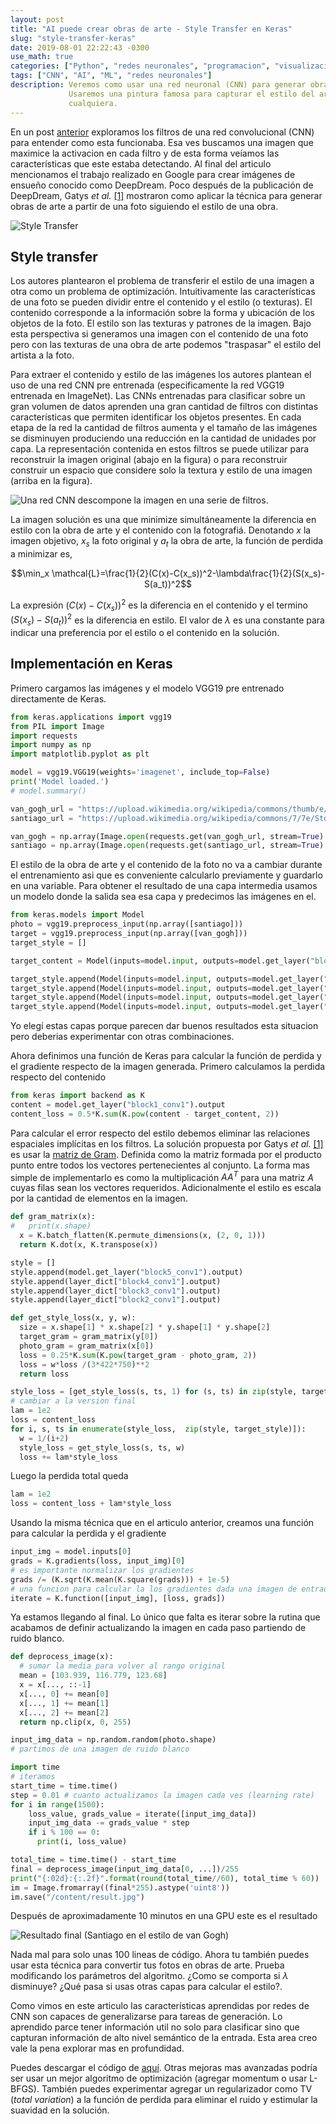 ```yaml
---
layout: post
title: "AI puede crear obras de arte - Style Transfer en Keras"
slug: "style-transfer-keras"
date: 2019-08-01 22:22:43 -0300
use_math: true
categories: ["Python", "redes neuronales", "programacion", "visualizacion", "tutorial"]
tags: ["CNN", "AI", "ML", "redes neuronales"]
description: Veremos como usar una red neuronal (CNN) para generar obras de arte a partir de una foto.
             Usaremos una pintura famosa para capturar el estilo del artista para plasmarlo en imagen
             cualquiera.
---
```


En un post [anterior](visualizacion-de-filtros-en-keras.html)
exploramos los filtros de una red convolucional (CNN) para entender como esta funcionaba. Esa ves buscamos una
imagen que maximice la activacion en cada filtro y de esta forma veíamos las características que este estaba
detectando. Al final del articulo mencionamos el trabajo realizado en Google para crear imágenes de ensueño conocido
como DeepDream. Poco después de la publicación de DeepDream, Gatys *et al.* [[1]](https://arxiv.org/abs/1508.06576)
mostraron como aplicar la técnica para generar obras de arte a partir de una foto siguiendo el estilo de una obra.

![Style Transfer](/assets/posts/style-transfer/presentacion.jpg)

## Style transfer

Los autores plantearon el problema de transferir el estilo de una imagen a otra como un problema de optimización.
Intuitivamente las características de una foto se pueden dividir entre el contenido y el estilo (o texturas).
El contenido corresponde a la información sobre la forma y ubicación de los objetos de la foto. El estilo son las
texturas y patrones de la imagen. Bajo esta perspectiva si generamos una imagen con el contenido de una foto pero
con las texturas de una obra de arte podemos "traspasar" el estilo del artista a la foto.

Para extraer el contenido y estilo de las imágenes los autores plantean el uso de una red CNN pre entrenada
(especificamente la red VGG19 entrenada en ImageNet). Las CNNs entrenadas para clasificar sobre un gran volumen de
datos aprenden una gran cantidad de filtros con distintas características que permiten identificar los objetos
presentes. En cada etapa de la red la cantidad de filtros aumenta y el tamaño de las imágenes se disminuyen
produciendo una reducción en la cantidad de unidades por capa. La representación contenida en estos filtros se puede
utilizar para reconstruir la imagen original (abajo en la figura) o para reconstruir construir un espacio que
considere solo la textura y estilo de una imagen (arriba en la figura).

![Una red CNN descompone la imagen en una serie de filtros.](/assets/posts/style-transfer/diagrama-cnn.jpg)

La imagen solución es una que minimize simultáneamente la diferencia en estilo con la obra de arte y el contenido
con la fotografiá. Denotando $x$ la imagen objetivo, $x_s$ la foto original y $a_t$ la obra de arte,
la función de perdida a minimizar es,

$$\min_x \mathcal{L}=\frac{1}{2}(C(x)-C(x_s))^2-\lambda\frac{1}{2}(S(x_s)-S(a_t))^2$$

La expresión $(C(x)-C(x_s))^2$ es la diferencia en el contenido y el termino $(S(x_s)-S(a_t))^2$ es la diferencia
en estilo. El valor de $\lambda$ es una constante para indicar una preferencia por el estilo o el contenido en la
solución.

## Implementación en Keras

Primero cargamos las imágenes y el modelo VGG19 pre entrenado directamente de Keras.

```python
from keras.applications import vgg19
from PIL import Image
import requests
import numpy as np
import matplotlib.pyplot as plt

model = vgg19.VGG19(weights='imagenet', include_top=False)
print('Model loaded.')
# model.summary()

van_gogh_url = "https://upload.wikimedia.org/wikipedia/commons/thumb/e/ea/Van_Gogh_-_Starry_Night_-_Google_Art_Project.jpg/606px-Van_Gogh_-_Starry_Night_-_Google_Art_Project.jpg"
santiago_url = "https://upload.wikimedia.org/wikipedia/commons/7/7e/Stog_skyline_wikipedai.jpg"

van_gogh = np.array(Image.open(requests.get(van_gogh_url, stream=True).raw).convert("RGB"))
santiago = np.array(Image.open(requests.get(santiago_url, stream=True).raw).convert("RGB"))
```
El estilo de la obra de arte y el contenido de la foto no va a cambiar durante el entrenamiento asi que es
conveniente calcularlo previamente y guardarlo en una variable. Para obtener el resultado de una capa intermedia
usamos un modelo donde la salida sea esa capa y predecimos las imágenes en el.

```python
from keras.models import Model
photo = vgg19.preprocess_input(np.array([santiago]))
target = vgg19.preprocess_input(np.array([van_gogh]))
target_style = []

target_content = Model(inputs=model.input, outputs=model.get_layer("block1_conv1").output).predict(photo)

target_style.append(Model(inputs=model.input, outputs=model.get_layer("block5_conv1").output).predict(target))
target_style.append(Model(inputs=model.input, outputs=model.get_layer("block4_conv1").output).predict(target))
target_style.append(Model(inputs=model.input, outputs=model.get_layer("block3_conv1").output).predict(target))
target_style.append(Model(inputs=model.input, outputs=model.get_layer("block2_conv1").output).predict(target))
```
Yo elegí estas capas porque parecen dar buenos resultados esta situacion pero deberias experimentar con otras
combinaciones.

Ahora definimos una función de Keras para calcular la función de perdida y el gradiente respecto de la imagen
generada. Primero calculamos la perdida respecto del contenido

```python
from keras import backend as K
content = model.get_layer("block1_conv1").output
content_loss = 0.5*K.sum(K.pow(content - target_content, 2))
```
Para calcular el error respecto del estilo debemos eliminar las relaciones espaciales implícitas en los
filtros. La solución propuesta por Gatys *et al.* [[1]](https://arxiv.org/abs/1508.06576) es usar la
[matriz de Gram](https://es.wikipedia.org/wiki/Matriz_de_Gram). Definida como la matriz formada por el
producto punto entre todos los vectores pertenecientes al conjunto. La forma mas simple de implementarlo
es como la multiplicación $AA^T$ para una matriz $A$ cuyas filas sean los vectores requeridos.
Adicionalmente el estilo es escala por la cantidad de elementos en la imagen.


```python
def gram_matrix(x):
#   print(x.shape)
  x = K.batch_flatten(K.permute_dimensions(x, (2, 0, 1)))
  return K.dot(x, K.transpose(x))

style = []
style.append(model.get_layer("block5_conv1").output)
style.append(layer_dict["block4_conv1"].output)
style.append(layer_dict["block3_conv1"].output)
style.append(layer_dict["block2_conv1"].output)

def get_style_loss(x, y, w):
  size = x.shape[1] * x.shape[2] * y.shape[1] * y.shape[2]
  target_gram = gram_matrix(y[0])
  photo_gram = gram_matrix(x[0])
  loss = 0.25*K.sum(K.pow(target_gram - photo_gram, 2))
  loss = w*loss /(3*422*750)**2
  return loss

style_loss = [get_style_loss(s, ts, 1) for (s, ts) in zip(style, target_style)]
# cambiar a la version final
lam = 1e2
loss = content_loss
for i, s, ts in enumerate(style_loss,  zip(style, target_style)]):
  w = 1/(i+2)
  style_loss = get_style_loss(s, ts, w)
  loss += lam*style_loss

```
Luego la perdida total queda

```python
lam = 1e2
loss = content_loss + lam*style_loss
```
Usando la misma técnica que en el articulo anterior, creamos una función para calcular la perdida y el gradiente

```python
input_img = model.inputs[0]
grads = K.gradients(loss, input_img)[0]
# es importante normalizar los gradientes
grads /= (K.sqrt(K.mean(K.square(grads))) + 1e-5)
# una funcion para calcular la los gradientes dada una imagen de entrada
iterate = K.function([input_img], [loss, grads])
```

Ya estamos llegando al final. Lo único que falta es iterar sobre la rutina que acabamos de
definir actualizando la imagen en cada paso partiendo de ruido blanco.

```python
def deprocess_image(x):
  # sumar la media para volver al rango original
  mean = [103.939, 116.779, 123.68]
  x = x[..., ::-1]
  x[..., 0] += mean[0]
  x[..., 1] += mean[1]
  x[..., 2] += mean[2]
  return np.clip(x, 0, 255)

input_img_data = np.random.random(photo.shape)
# partimos de una imagen de ruido blanco

import time
# iteramos
start_time = time.time()
step = 0.01 # cuanto actualizamos la imagen cada ves (learning rate)
for i in range(1500):
    loss_value, grads_value = iterate([input_img_data])
    input_img_data -= grads_value * step
    if i % 100 == 0:
      print(i, loss_value)

total_time = time.time() - start_time
final = deprocess_image(input_img_data[0, ...])/255
print("{:02d}:{:.2f}".format(round(total_time//60), total_time % 60))
im = Image.fromarray((final*255).astype('uint8'))
im.save("/content/result.jpg")
```
Después de aproximadamente 10 minutos en una GPU este es el resultado

![Resultado final (Santiago en el estilo de van Gogh)](/assets/posts/style-transfer/res.jpg)

Nada mal para solo unas 100 lineas de código.
Ahora tu también puedes usar esta técnica para convertir tus fotos en obras de arte.
Prueba modificando los parámetros del algoritmo. ¿Como se comporta si $\lambda$ disminuye?
¿Qué pasa si usas otras capas para calcular el estilo?.

Como vimos en este articulo las características aprendidas por redes de CNN son capaces de generalizarse para
tareas de generación. Lo aprendido parce tener información util no solo para clasificar sino que capturan
información de alto nivel semántico de la entrada. Esta area creo vale la pena explorar mas en profundidad.

Puedes descargar el código de [aquí](/assets/posts/style-transfer/style_transfer.py).
Otras mejoras mas avanzadas podría ser usar un mejor algoritmo de optimización (agregar momentum
o usar L-BFGS). También puedes experimentar agregar un regularizador como TV (*total variation*)
a la función de perdida para eliminar el ruido y estimular la suavidad en la solución.
